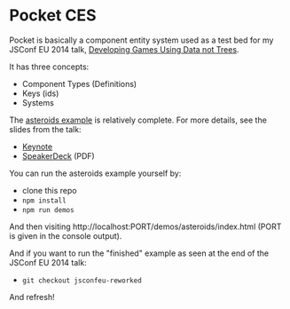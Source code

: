 Pocket CES
==========

Pocket is basically a component entity system used as a test bed for my JSConf EU 2014 talk, [Developing Games Using Data not Trees][].

It has three concepts:

- Component Types (Definitions)
- Keys (ids)
- Systems

The [asteroids example][] is relatively complete. For more details, see the slides from the talk:

- [Keynote][]
- [SpeakerDeck][] (PDF)

You can run the asteroids example yourself by:

- clone this repo
- `npm install`
- `npm run demos`

And then visiting http://localhost:PORT/demos/asteroids/index.html (PORT is given in the console output).

And if you want to run the "finished" example as seen at the end of the JSConf EU 2014 talk:

- `git checkout jsconfeu-reworked`

And refresh!

[Developing Games Using Data not Trees]: http://2014.jsconf.eu/speakers/#/speakers/drew-petersen-developing-games-using-data-not-trees
[asteroids example]: demos/asteroids/
[Keynote]: https://github.com/kirbysayshi/pocket-ces/blob/master/doc/jsconfeu-2014/developing-games-using-data-not-trees.key.zip
[SpeakerDeck]: https://speakerdeck.com/kirbysayshi/developing-games-using-data-not-trees
